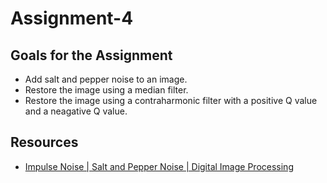 # Assignment-4

## Goals for the Assignment
- Add salt and pepper noise to an image.
- Restore the image using a median filter.
- Restore the image using a contraharmonic filter with a positive Q value and a 
neagative Q value.

## Resources
- [Impulse Noise | Salt and Pepper Noise | Digital Image Processing](https://www.youtube.com/watch?v=Wnu5augTDKA&t=331s)